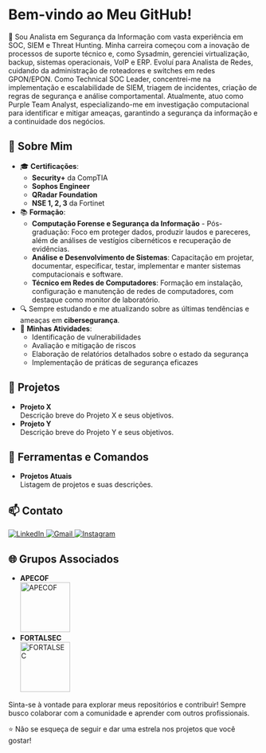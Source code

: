 <h1>Bem-vindo ao Meu GitHub!</h1>

<p>👋 Sou Analista em Segurança da Informação com vasta experiência em SOC, SIEM e Threat Hunting. Minha carreira começou com a inovação de processos de suporte técnico e, como Sysadmin, gerenciei virtualização, backup, sistemas operacionais, VoIP e ERP. Evoluí para Analista de Redes, cuidando da administração de roteadores e switches em redes GPON/EPON. Como Technical SOC Leader, concentrei-me na implementação e escalabilidade de SIEM, triagem de incidentes, criação de regras de segurança e análise comportamental. Atualmente, atuo como Purple Team Analyst, especializando-me em investigação computacional para identificar e mitigar ameaças, garantindo a segurança da informação e a continuidade dos negócios.</p>

<h2>🌟 Sobre Mim</h2>

<ul>
  <li>🎓 <strong>Certificações</strong>:
    <ul>
      <li><strong>Security+</strong> da CompTIA</li>
      <li><strong>Sophos Engineer</strong></li>
      <li><strong>QRadar Foundation</strong></li>
      <li><strong>NSE 1, 2, 3</strong> da Fortinet</li>
    </ul>
  </li>
  <li>📚 <strong>Formação</strong>:
    <ul>
      <li><strong>Computação Forense e Segurança da Informação</strong> - Pós-graduação: Foco em proteger dados, produzir laudos e pareceres, além de análises de vestígios cibernéticos e recuperação de evidências.</li>
      <li><strong>Análise e Desenvolvimento de Sistemas</strong>: Capacitação em projetar, documentar, especificar, testar, implementar e manter sistemas computacionais e software.</li>
      <li><strong>Técnico em Redes de Computadores</strong>: Formação em instalação, configuração e manutenção de redes de computadores, com destaque como monitor de laboratório.</li>
    </ul>
  </li>
  <li>🔍 Sempre estudando e me atualizando sobre as últimas tendências e ameaças em <strong>cibersegurança</strong>.</li>
  <li>💼 <strong>Minhas Atividades</strong>:
    <ul>
      <li>Identificação de vulnerabilidades</li>
      <li>Avaliação e mitigação de riscos</li>
      <li>Elaboração de relatórios detalhados sobre o estado da segurança</li>
      <li>Implementação de práticas de segurança eficazes</li>
    </ul>
  </li>
</ul>

<h2>🚀 Projetos</h2>

<ul>
  <li><strong>Projeto X</strong> <br> Descrição breve do Projeto X e seus objetivos.</li>
  <li><strong>Projeto Y</strong> <br> Descrição breve do Projeto Y e seus objetivos.</li>
</ul>

<h2>🔧 Ferramentas e Comandos</h2>

<ul>
  <li><strong>Projetos Atuais</strong> <br> Listagem de projetos e suas descrições.</li>
</ul>

<h2>📫 Contato</h2>

<div>
  <a href="https://www.linkedin.com/in/gabriel-oliveira-215812184/" target="_blank">
    <img src="https://img.shields.io/badge/-LinkedIn-%230077B5?style=for-the-badge&logo=linkedin&logoColor=white" alt="LinkedIn" />
  </a>
  <a href="mailto:noc@controleti.net">
    <img src="https://img.shields.io/badge/-Gmail-%23333?style=for-the-badge&logo=gmail&logoColor=white" alt="Gmail" />
  </a>
  <a href="https://www.instagram.com/analistagabriel.exe/" target="_blank">
    <img src="https://img.shields.io/badge/-Instagram-%23E4405F?style=for-the-badge&logo=instagram&logoColor=white" alt="Instagram" />
  </a>
</div>

<h2>🌐 Grupos Associados</h2>

<ul>
  <li><strong>APECOF</strong> <br> <img src="https://apecof.org.br/images/APECOF/APECOF_JPG.jpeg" alt="APECOF" width="100" /></li>
  <li><strong>FORTALSEC</strong> <br> <img src="https://media.licdn.com/dms/image/D4D0BAQE7T1lh7KL4LA/company-logo_200_200/0/1706533102362/fortalsec_logo?e=1730332800&v=beta&t=sr9fRz9IHsoRYZcZ3meVsI1n69hCou6BVc1Mwrdcsck" alt="FORTALSEC" width="100" /></li>
</ul>

<p>Sinta-se à vontade para explorar meus repositórios e contribuir! Sempre busco colaborar com a comunidade e aprender com outros profissionais.</p>

<p>⭐️ Não se esqueça de seguir e dar uma estrela nos projetos que você gostar!</p>
